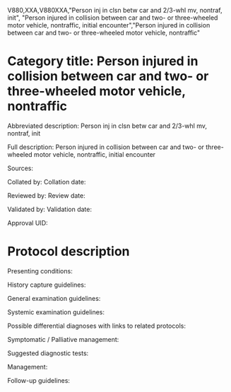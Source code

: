 V880,XXA,V880XXA,"Person inj in clsn betw car and 2/3-whl mv, nontraf, init", "Person injured in collision between car and two- or three-wheeled motor vehicle, nontraffic, initial encounter","Person injured in collision between car and two- or three-wheeled motor vehicle, nontraffic"
# Category title: Person injured in collision between car and two- or three-wheeled motor vehicle, nontraffic

Abbreviated description: Person inj in clsn betw car and 2/3-whl mv, nontraf, init

Full description: Person injured in collision between car and two- or three-wheeled motor vehicle, nontraffic, initial encounter

Sources:

Collated by:
Collation date:

Reviewed by:
Review date:

Validated by:
Validation date:

Approval UID:

# Protocol description

Presenting conditions:

History capture guidelines:

General examination guidelines:

Systemic examination guidelines:

Possible differential diagnoses with links to related protocols:

Symptomatic / Palliative management:

Suggested diagnostic tests:

Management:

Follow-up guidelines:
